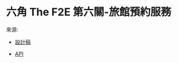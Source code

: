 # 六角 The F2E 第六關-旅館預約服務

來源:

- [設計稿](https://xd.adobe.com/spec/808b17f6-c862-47bd-4410-58440ddd01d7-f6ba/screen/c7af8dc2-d935-4053-8fc5-171866fd09f3/01-home-bg-image4/)

- [API](https://challenge.thef2e.com/news/17?fbclid=IwAR1uJSr87O_nQgFZKPKBYu7Bc9_54NcI-9H3GL2cn2IaRgC0a4it_hPJ37U)
